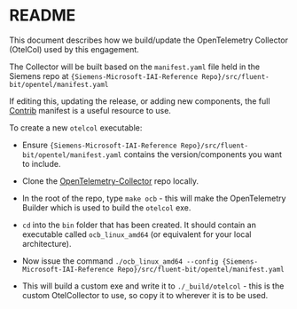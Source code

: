 # README

This document describes how we build/update the OpenTelemetry Collector (OtelCol) used by this engagement.

The Collector will be built based on the `manifest.yaml` file held in the Siemens repo at `{Siemens-Microsoft-IAI-Reference Repo}/src/fluent-bit/opentel/manifest.yaml`

If editing this, updating the release, or adding new components, the full [Contrib](https://github.com/open-telemetry/opentelemetry-collector-releases/blob/main/distributions/otelcol-contrib/manifest.yaml) manifest is a useful resource to use.

To create a new `otelcol` executable:

- Ensure `{Siemens-Microsoft-IAI-Reference Repo}/src/fluent-bit/opentel/manifest.yaml` contains the version/components you want to include.

- Clone the [OpenTelemetry-Collector](https://github.com/open-telemetry/opentelemetry-collector) repo locally.

- In the root of the repo, type `make ocb` - this will make the OpenTelemetry Builder which is used to build the `otelcol` exe.

- `cd` into the `bin` folder that has been created. It should contain an executable called `ocb_linux_amd64` (or equivalent for your local architecture).

- Now issue the command `./ocb_linux_amd64 --config {Siemens-Microsoft-IAI-Reference Repo}/src/fluent-bit/opentel/manifest.yaml`

- This will build a custom exe and write it to `./_build/otelcol` - this is the custom OtelCollector to use, so copy it to wherever it is to be used.
